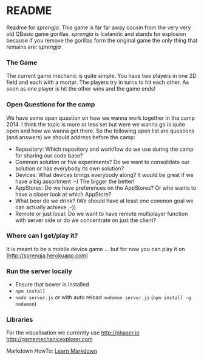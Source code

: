 # README #

Readme for *sprengja*. This game is far far away cousin from the very very old QBasic game gorillas. *sprengja* is Icelandic and stands for explosion because if you remove the gorillas form the original game the only thing that remains are: *sprengja*

### The Game ###
The current game mechanic is quite simple. You have two players in one 2D field and each with a mortar. The players try in turns to hit each other. As soon as one player is hit the other wins and the game ends!


### Open Questions for the camp ###
We have some open question on how we wanna work together in the camp 2014. I think the topic is more or less set but were we wanna go is quite open and how we wanna get there. So the following open list are questions (and answers) we should address before the camp:

* Repository: Which repository and workflow do we use during the camp for sharing our code base?
* Common solution or five experiments? Do we want to consolidate our solution or has everybody its own solution?
* Devices: What devices brings everybody along? It would be great if we have a big assortment :-) The bigger the better!
* AppStores: Do we have preferences on the AppStores? Or who wants to have a closer look at which AppStore?
* What beer do we drink? (We should have at least one common goal we can actually achieve ;-))
* Remote or just local: Do we want to have remote multiplayer function with server side or do we concentrate on just the client?


### Where can I get/play it? ###
It is meant to be a mobile device game ... but for now you can play it on (http://sprengja.herokuapp.com)

### Run the server locally ###
- Ensure that bower is installed
- `npm install`
- `node server.js` or with auto reload `nodemon server.js`  (`npm install -g nodemon`)

### Libraries ###
For the visualisation we currently use http://phaser.io
http://gamemechanicexplorer.com

Markdown HowTo:
[Learn Markdown](https://bitbucket.org/tutorials/markdowndemo)